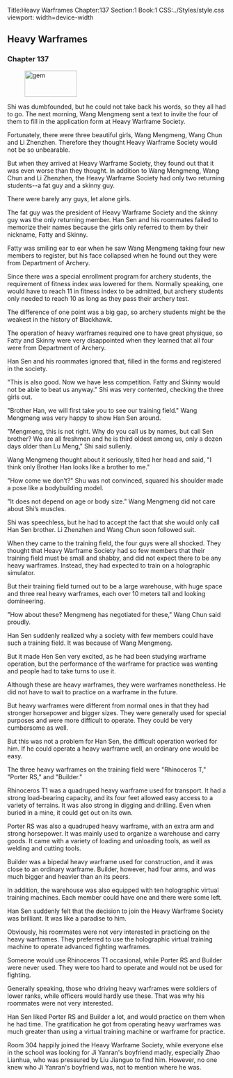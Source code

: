Title:Heavy Warframes 
Chapter:137 
Section:1 
Book:1 
CSS:../Styles/style.css 
viewport: width=device-width
  
## Heavy Warframes
### Chapter 137 
<figure>
	<img src="../Images/gem.gif" alt="gem" id="gem" width="120" height="60" />
</figure>
  

  
  Shi was dumbfounded, but he could not take back his words, so they all had to go. The next morning, Wang Mengmeng sent a text to invite the four of them to fill in the application form at Heavy Warframe Society.

Fortunately, there were three beautiful girls, Wang Mengmeng, Wang Chun and Li Zhenzhen. Therefore they thought Heavy Warframe Society would not be so unbearable.

But when they arrived at Heavy Warframe Society, they found out that it was even worse than they thought. In addition to Wang Mengmeng, Wang Chun and Li Zhenzhen, the Heavy Warframe Society had only two returning students--a fat guy and a skinny guy.

There were barely any guys, let alone girls.

The fat guy was the president of Heavy Warframe Society and the skinny guy was the only returning member. Han Sen and his roommates failed to memorize their names because the girls only referred to them by their nickname, Fatty and Skinny.

Fatty was smiling ear to ear when he saw Wang Mengmeng taking four new members to register, but his face collapsed when he found out they were from Department of Archery.

Since there was a special enrollment program for archery students, the requirement of fitness index was lowered for them. Normally speaking, one would have to reach 11 in fitness index to be admitted, but archery students only needed to reach 10 as long as they pass their archery test.

The difference of one point was a big gap, so archery students might be the weakest in the history of Blackhawk.

The operation of heavy warframes required one to have great physique, so Fatty and Skinny were very disappointed when they learned that all four were from Department of Archery.

Han Sen and his roommates ignored that, filled in the forms and registered in the society.

"This is also good. Now we have less competition. Fatty and Skinny would not be able to beat us anyway." Shi was very contented, checking the three girls out.

"Brother Han, we will first take you to see our training field." Wang Mengmeng was very happy to show Han Sen around.

"Mengmeng, this is not right. Why do you call us by names, but call Sen brother? We are all freshmen and he is third oldest among us, only a dozen days older than Lu Meng," Shi said sullenly.

Wang Mengmeng thought about it seriously, tilted her head and said, "I think only Brother Han looks like a brother to me."

"How come we don’t?" Shu was not convinced, squared his shoulder made a pose like a bodybuilding model.

"It does not depend on age or body size." Wang Mengmeng did not care about Shi’s muscles.

Shi was speechless, but he had to accept the fact that she would only call Han Sen brother. Li Zhenzhen and Wang Chun soon followed suit.

When they came to the training field, the four guys were all shocked. They thought that Heavy Warframe Society had so few members that their training field must be small and shabby, and did not expect there to be any heavy warframes. Instead, they had expected to train on a holographic simulator.

But their training field turned out to be a large warehouse, with huge space and three real heavy warframes, each over 10 meters tall and looking domineering.

"How about these? Mengmeng has negotiated for these," Wang Chun said proudly.

Han Sen suddenly realized why a society with few members could have such a training field. It was because of Wang Mengmeng.

But it made Hen Sen very excited, as he had been studying warframe operation, but the performance of the warframe for practice was wanting and people had to take turns to use it.

Although these are heavy warframes, they were warframes nonetheless. He did not have to wait to practice on a warframe in the future.

But heavy warframes were different from normal ones in that they had stronger horsepower and bigger sizes. They were generally used for special purposes and were more difficult to operate. They could be very cumbersome as well.

But this was not a problem for Han Sen, the difficult operation worked for him. If he could operate a heavy warframe well, an ordinary one would be easy.

The three heavy warframes on the training field were "Rhinoceros T," "Porter RS," and "Builder."

Rhinoceros T1 was a quadruped heavy warframe used for transport. It had a strong load-bearing capacity, and its four feet allowed easy access to a variety of terrains. It was also strong in digging and drilling. Even when buried in a mine, it could get out on its own.

Porter RS was also a quadruped heavy warframe, with an extra arm and strong horsepower. It was mainly used to organize a warehouse and carry goods. It came with a variety of loading and unloading tools, as well as welding and cutting tools.

Builder was a bipedal heavy warframe used for construction, and it was close to an ordinary warframe. Builder, however, had four arms, and was much bigger and heavier than an its peers.

In addition, the warehouse was also equipped with ten holographic virtual training machines. Each member could have one and there were some left.

Han Sen suddenly felt that the decision to join the Heavy Warframe Society was brilliant. It was like a paradise to him.

Obviously, his roommates were not very interested in practicing on the heavy warframes. They preferred to use the holographic virtual training machine to operate advanced fighting warframes.

Someone would use Rhinoceros T1 occasional, while Porter RS and Builder were never used. They were too hard to operate and would not be used for fighting.

Generally speaking, those who driving heavy warframes were soldiers of lower ranks, while officers would hardly use these. That was why his roommates were not very interested.

Han Sen liked Porter RS and Builder a lot, and would practice on them when he had time. The gratification he got from operating heavy warframes was much greater than using a virtual training machine or warframe for practice.

Room 304 happily joined the Heavy Warframe Society, while everyone else in the school was looking for Ji Yanran's boyfriend madly, especially Zhao Lianhua, who was pressured by Liu Jianguo to find him. However, no one knew who Ji Yanran's boyfriend was, not to mention where he was.
